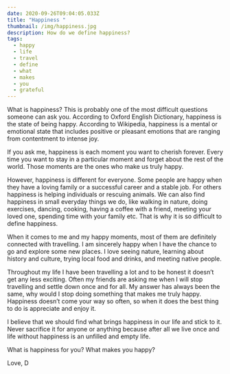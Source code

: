```yaml
---
date: 2020-09-26T09:04:05.033Z
title: "Happiness "
thumbnail: /img/happiness.jpg
description: How do we define happiness?
tags:
  - happy
  - life
  - travel
  - define
  - what
  - makes
  - you
  - grateful
---
```

What is happiness? This is probably one of the most difficult questions someone can ask you. According to Oxford English Dictionary, happiness is the state of being happy. According to Wikipedia, happiness is a mental or emotional state that includes positive or pleasant emotions that are ranging from contentment to intense joy.

If you ask me, happiness is each moment you want to cherish forever. Every time you want to stay in a particular moment and forget about the rest of the world. Those moments are the ones who make us truly happy.

However, happiness is different for everyone. Some people are happy when they have a loving family or a successful career and a stable job. For others happiness is helping individuals or rescuing animals. We can also find happiness in small everyday things we do, like walking in nature, doing exercises, dancing, cooking, having a coffee with a friend, meeting your loved one, spending time with your family etc. That is why it is so difficult to define happiness.

When it comes to me and my happy moments, most of them are definitely connected with travelling. I am sincerely happy when I have the chance to go and explore some new places. I love seeing nature, learning about history and culture, trying local food and drinks, and meeting native people.

Throughout my life I have been travelling a lot and to be honest it doesn’t get any less exciting. Often my friends are asking me when I will stop travelling and settle down once and for all. My answer has always been the same, why would I stop doing something that makes me truly happy. Happiness doesn’t come your way so often, so when it does the best thing to do is appreciate and enjoy it.

I believe that we should find what brings happiness in our life and stick to it. Never sacrifice it for anyone or anything because after all we live once and life without happiness is an unfilled and empty life.

What is happiness for you? What makes you happy?

Love, D
